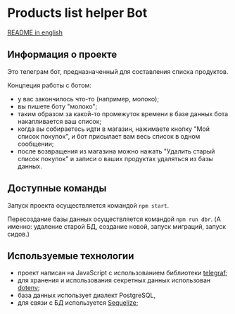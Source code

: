 # Products list helper Bot

[README in english](README.md)

## Информация о проекте

Это телеграм бот, предназначенный для составления списка продуктов.

Концпеция работы с ботом:
- у вас закончилось что-то (например, молоко);
- вы пишете боту "молоко";
- таким образом за какой-то промежуток времени в базе данных бота накапливается ваш список;
- когда вы собираетесь идти в магазин, нажимаете кнопку "Мой список покупок", и бот присылает вам весь список в одном сообщении;
- после возвращения из магазина можно нажать "Удалить старый список покупок" и записи о ваших продуктах удаляться из базы данных.

## Доступные команды

Запуск проекта осуществляется командой `npm start`.

Пересоздание базы данных осуществляется командой `npm run dbr`.
(А именно: удаление старой БД, создание новой, запуск миграций, запуск сидов.)

## Используемые технологии

- проект написан на JavaScript с использованием библиотеки [telegraf](https://www.npmjs.com/package/telegraf);
- для хранения и использования секретных данных использован [dotenv](https://www.npmjs.com/package/dotenv);
- база данных использует диалект PostgreSQL,
- для связи с БД используется [Sequelize](https://www.npmjs.com/package/sequelize);
